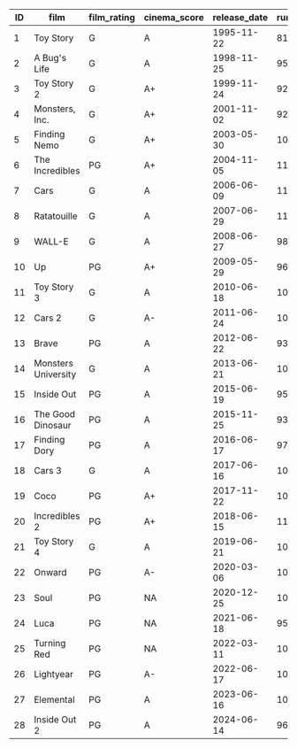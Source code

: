 | ID  | film                | film_rating | cinema_score | release_date | run_time | budget    | box_office_us_canada | box_office_other | box_office_worldwide | rotten_tomatoes_score | rotten_tomatoes_counts | metacritic_score | metacritic_counts | imdb_score | imdb_counts |
| --- | ------------------- | ----------- | ------------ | ------------ | -------- | --------- | -------------------- | ---------------- | -------------------- | --------------------- | ---------------------- | ---------------- | ----------------- | ---------- | ----------- |
| 1   | Toy Story           | G           | A            | 1995-11-22   | 81       | 30000000  | 223225679            | 171210907        | 394436586            | 100                   | 96                     | 95               | 26                | 8.3        | 1089101     |
| 2   | A Bug's Life        | G           | A            | 1998-11-25   | 95       | 120000000 | 162798565            | 200460294        | 363258859            | 92                    | 91                     | 78               | 23                | 7.2        | 319596      |
| 3   | Toy Story 2         | G           | A+           | 1999-11-24   | 92       | 90000000  | 245852179            | 265506097        | 511358276            | 100                   | 172                    | 88               | 34                | 7.9        | 630573      |
| 4   | Monsters, Inc.      | G           | A+           | 2001-11-02   | 92       | 115000000 | 255873250            | 272900000        | 528773250            | 96                    | 199                    | 79               | 35                | 8.1        | 1000657     |
| 5   | Finding Nemo        | G           | A+           | 2003-05-30   | 100      | 94000000  | 339714978            | 531300000        | 871014978            | 99                    | 270                    | 90               | 38                | 8.2        | 1132877     |
| 6   | The Incredibles     | PG          | A+           | 2004-11-05   | 115      | 92000000  | 261441092            | 370001000        | 631442092            | 97                    | 250                    | 90               | 41                | 8          | 828986      |
| 7   | Cars                | G           | A            | 2006-06-09   | 116      | 120000000 | 244082982            | 217900167        | 461983149            | 75                    | 204                    | 73               | 39                | 7.2        | 484034      |
| 8   | Ratatouille         | G           | A            | 2007-06-29   | 111      | 150000000 | 206445654            | 417280431        | 623726085            | 96                    | 253                    | 96               | 37                | 8.1        | 851229      |
| 9   | WALL-E              | G           | A            | 2008-06-27   | 98       | 180000000 | 223808164            | 297503696        | 521311860            | 95                    | 261                    | 95               | 39                | 8.4        | 1226415     |
| 10  | Up                  | PG          | A+           | 2009-05-29   | 96       | 175000000 | 293004164            | 442094918        | 735099082            | 98                    | 297                    | 88               | 37                | 8.3        | 1151249     |
| 11  | Toy Story 3         | G           | A            | 2010-06-18   | 103      | 200000000 | 415004880            | 651964823        | 1066969703           | 98                    | 313                    | 92               | 39                | 8.3        | 908222      |
| 12  | Cars 2              | G           | A-           | 2011-06-24   | 106      | 200000000 | 191452396            | 368400000        | 559852396            | 40                    | 220                    | 57               | 38                | 6.2        | 225724      |
| 13  | Brave               | PG          | A            | 2012-06-22   | 93       | 185000000 | 237283207            | 301700000        | 538983207            | 79                    | 256                    | 69               | 37                | 7.1        | 452012      |
| 14  | Monsters University | G           | A            | 2013-06-21   | 104      | 200000000 | 268492764            | 475066843        | 743559607            | 80                    | 203                    | 65               | 41                | 7.2        | 398903      |
| 15  | Inside Out          | PG          | A            | 2015-06-19   | 95       | 175000000 | 356461711            | 501149463        | 857611174            | 98                    | 387                    | 94               | 55                | 8.1        | 834268      |
| 16  | The Good Dinosaur   | PG          | A            | 2015-11-25   | 93       | 175000000 | 123087120            | 209120551        | 332207671            | 75                    | 220                    | 66               | 37                | 6.7        | 130324      |
| 17  | Finding Dory        | PG          | A            | 2016-06-17   | 97       | 200000000 | 486295561            | 542275328        | 1028570889           | 94                    | 339                    | 77               | 48                | 7.2        | 311793      |
| 18  | Cars 3              | G           | A            | 2017-06-16   | 102      | 175000000 | 152901115            | 231029541        | 383930656            | 69                    | 234                    | 59               | 41                | 6.7        | 128849      |
| 19  | Coco                | PG          | A+           | 2017-11-22   | 105      | 175000000 | 210460015            | 604181157        | 814641172            | 97                    | 357                    | 81               | 48                | 8.4        | 618005      |
| 20  | Incredibles 2       | PG          | A+           | 2018-06-15   | 118      | 200000000 | 608581744            | 634223615        | 1242805359           | 93                    | 390                    | 80               | 51                | 7.5        | 341353      |
| 21  | Toy Story 4         | G           | A            | 2019-06-21   | 100      | 200000000 | 434038008            | 639356585        | 1073394593           | 97                    | 459                    | 84               | 57                | 7.6        | 288783      |
| 22  | Onward              | PG          | A-           | 2020-03-06   | 102      | 175000000 | 61555145             | 80384897         | 141940042            | 88                    | 350                    | 64               | 56                | 7.4        | 174917      |
| 23  | Soul                | PG          | NA           | 2020-12-25   | 100      | 150000000 | 946154               | 120957731        | 121903885            | 95                    | 360                    | 83               | 55                | 8          | 392783      |
| 24  | Luca                | PG          | NA           | 2021-06-18   | 95       | 0         | 1324302              | 49788012         | 51112314             | 91                    | 303                    | 71               | 52                | 7.4        | 202404      |
| 25  | Turning Red         | PG          | NA           | 2022-03-11   | 100      | 175000000 | 1399001              | 20414357         | 21813358             | 95                    | 289                    | 83               | 52                | 7          | 158649      |
| 26  | Lightyear           | PG          | A-           | 2022-06-17   | 105      | 200000000 | 118307188            | 108118232        | 226425420            | 74                    | 319                    | 60               | 57                | 6.1        | 127045      |
| 27  | Elemental           | PG          | A            | 2023-06-16   | 101      | 200000000 | 154426697            | 342017611        | 496444308            | 73                    | 262                    | 58               | 45                | 7          | 140174      |
| 28  | Inside Out 2        | PG          | A            | 2024-06-14   | 96       | 200000000 | 652980194            | 1045050771       | 1698030965           | 90                    | 313                    | 73               | 59                | 7.6        | 168090      |